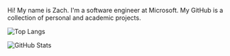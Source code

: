 Hi! My name is Zach. I'm a software engineer at Microsoft. My GitHub is a collection of personal and academic projects.

![Top Langs](https://github-readme-stats.vercel.app/api/top-langs/?username=zachgharst&theme=tokyonight&layout=compact&hide=HTML,CSS,ShaderLab)

![GitHub Stats](https://github-readme-stats.vercel.app/api?username=zachgharst&count_private=true&show_icons=true&theme=tokyonight)
